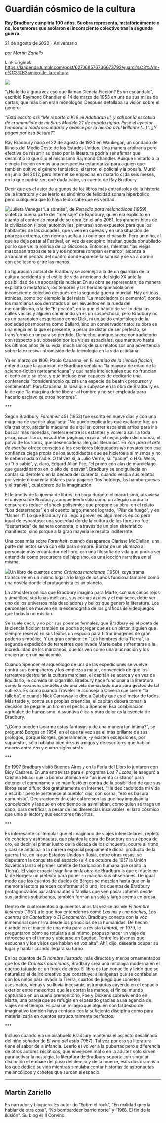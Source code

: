 # Guardián cósmico de la cultura

**Ray Bradbury cumpliría 100 años. Su obra representa, metafóricamente o no, los temores que asolaron el inconsciente colectivo tras la segunda guerra.**

21 de agosto de 2020 - Aniversario

_por Martín Zariello_

Link original: https://laagenda.tumblr.com/post/627068576736673792/guardi%C3%A1n-c%C3%B3smico-de-la-cultura

![](https://64.media.tumblr.com/f3ed3b4b9c05ebfe2c373a42bd9addb3/0f033df8da5743d4-0c/s500x750/2a9d6561fb7dc9a1b35aa0ef5c210ef2768c4b58.jpg)


“¿Ha leído alguna vez eso que llaman Ciencia Ficción? Es un escándalo”, escribió Raymond Chandler el 14 de marzo de 1953 en una de sus miles de cartas, que más bien eran monólogos. Después detallaba su visión sobre el género: 

*“Está escrito así: “Me reporté a K19 en Adabaran III, y salí por la escotilla de crummaliote de mi Sirus Modelo 22 de capota rígida. Pasé el eyector temporal a modo secundario y avancé por la hierba azul brillante (…)”. ¿Y pagan por esa basura?”*

Ray Bradbury nació el 22 de agosto de 1920 en Waukegan, un condado de Illinois del Medio Oeste de los Estados Unidos. Una manera arbitraria pero efectiva de resumir su paso por la literatura podría ser afirmar que desmintió lo que dijo el mismísimo Raymond Chandler. Aunque limitarlo a la ciencia ficción es más una perspectiva estandariza para alguien que también cultivo el género fantástico, el terror, el policial y la poesía. Murió en junio del 2012, pero Internet se empecina en matarlo cada seis meses, en lo que podría ser, qué duda cabe, un cuento de Ray Bradbury. 

Decir que es el autor de algunos de los libros más entrañables de la historia de la literatura y que leerlo es sinónimo de felicidad sonará hiperbólico, pero cualquiera que lo haya leído sabe que es verdad.  

![Julieta Venegas](https://64.media.tumblr.com/d5fd34597faa3831f07a4558d0745b08/0f033df8da5743d4-df/s250x400/465284b4fd6ea17a3d1d6315969f65d714fef447.jpg)“La sonrisa”, de *Remedio para melancólicos* (1959), sintetiza buena parte del “mensaje” de Bradbury, quien era explícito en cuanto al contenido moral de su obra. En el año 2061, los grandes hitos de la civilización (libros, automóviles, pinturas) son expuestos para que los habitantes de las ciudades, que viven en cuevas y en una situación de pobreza extrema, den rienda suelta a su odio por el pasado.  Pero un niño, al que se deja pasar al Festival, en vez de escupir o insultar, queda obnubilado por lo que ve: la sonrisa de La Gioconda. Entonces, mientras “las viejas mascaban trozos de tela y los hombres rompían el marco”, alcanza a arrancar el pedazo del cuadro donde aparece la sonrisa y se va a dormir con ese tesoro entre las manos. 

La figuración autoral de Bradbury se asemeja a la de un guardián de la cultura occidental y el estilo de vida americano del siglo XX ante la posibilidad de un apocalipsis nuclear. En su obra se representan, de manera explícita o metafórica, los temores y las heridas que asolaron el inconsciente colectivo después de la segunda guerra mundial. Hay críticas irónicas, como por ejemplo la del relato “La mezcladora de cemento”, donde los marcianos son derrotados al ser envueltos en la rueda del mercantilismo, o la de “El peatón”, en la que el hábito de ver tv deja las calles vacías y alguien caminando ya es un sospechoso, pero Bradbury no es un paranoico desquiciado como Dick, ni un ácido entomólogo de la sociedad posmoderna como Ballard, sino un conservador nato: su obra es una elegía en la que el presente, a pesar de distar de ser perfecto, se transformó en un paraíso perdido. De hecho, aunque suene contradictorio con respecto a su obsesión por los viajes espaciales, que mantuvo hasta los últimos años de su vida, muchísimos de sus relatos son una advertencia sobre la excesiva intromisión de la tecnología en la vida cotidiana. 

Ya en marzo de 1966, Pablo Capanna, en *El sentido de la ciencia ficción*, entendía que la aparición de Bradbury señalaba “la mayoría de edad de la science-fiction norteamericana” y que había intelectuales que no fruncían el ceño ante su obra, y que incluso eran capaces de dedicarle una conferencia “considerándolo quizás una especie de beatnik precursor y sentimental”. Para Capanna, la idea que subyace en la obra de Bradbury es la de que “la máquina debe liberar al hombre y no ser empleada para hacerlo esclavo de otros hombres”.  

*\*\*\**

Según Bradbury, *Farenheit 451* (1953) fue escrita en nueve días y con una máquina de escribir alquilada: “No puedo explicarles qué excitante fue, un día tras otro, atacar la máquina de alquiler, correr escaleras arriba para ir a buscar más monedas, meterse entre los estantes y volver a salir a toda prisa, sacar libros, escudriñar páginas, respirar el mejor polen del mundo, el polvo de los libros, que desencadena alergias literarias”. En *Zen para el arte de escribir* ofrece consejos a los escritores bloqueados y/o novatos con esa confianza ciega propia de los autodidactas que se hicieron a sí mismos y no le deben nada a nadie. O tal vez sí, a Julio Verne, su “padre”, o H.G. Wells, su “tío sabio”, y, claro, Edgard Allan Poe, “el primo con alas de murciélago que guardábamos en lo alto del desván”. Bradbury se enorgullecía en contar su derrotero en la década del cuarenta, cuando vendía sus relatos por veinte o cuarenta dólares para pagarse “los hotdogs, las hamburguesas y el tranvía”, cual obrero de la imaginación.       

El leitmotiv de la quema de libros, en boga durante el macartismo, atraviesa el universo de Bradbury, aunque leerlo sólo como un alegato contra la censura es reducir el shock polisémico que propone su obra: en el relato “Los desterrados”, en el cuento largo, menos logrado, “Pilar de fuego”, y en “Usher II”. Lo que Bradbury no llegó a prever es algo menos épico pero igual de espantoso: una sociedad donde la cultura de los libros no fue “desterrada” de manera concreta, o a través de un plan sistemático manifiesto, sino porque a la gran mayoría le resulta indiferente. 

Una cosa más sobre *Farenheit*: cuando desaparece Clarisse McClellan, una parte del lector se va con ella para siempre. Borrar de un plumazo al personaje más encantador del libro, con una filosofía de vida que podría ser entendida como precursora del hippismo, es una lección narrativa en sí misma. 

![](https://64.media.tumblr.com/73431c86b76b1b15e8f207c1eb42baf7/0f033df8da5743d4-c1/s500x750/ccf712dd52238fff4e8b1818937072bc33c287e9.jpg)Un libro de cuentos como *Crónicas marcianas* (1950), cuya trama transcurre en un mismo lugar a lo largo de los años funciona también como una novela donde el protagonista es un planeta. 

La atmósfera onírica que Bradbury imaginó para Marte, con sus cielos rojos y amarillos, sus lunas mellizas, sus colinas azules y el mar seco, debe ser uno de los universos más desoladores y bellos que generó la literatura. Los personajes se mueven en la escenografía de los gráficos de videojuegos que todavía no existían. 

Se suele decir, y no por sus poemas formales, que Bradbury es el poeta de la ciencia ficción; también se podría agregar que es un pintor, alguien que siempre reservó en sus textos un espacio para filtrar imágenes de gran poderío simbólico. Y un gran cómico: en “Los hombres de la Tierra”, la segunda expedición de terrestres que invade Marte debe enfrentarse a la incredulidad de los marcianos, que los ven como una alucinación y los encierran en un manicomio.  

Cuando Spencer, el arqueólogo de una de las expediciones se vuelve contra sus compañeros y los empieza a matar, convencido de que los terrestres destruirán la cultura marciana, el capitán se acerca y en vez de liquidarlo, le convida un cigarrillo. Bradbury hace funcionar a la literatura como la revancha simbólica de una vida demasiado dura para gestos de tal sutileza. Es como cuando Traveler le aconseja a Oliveira que cierre “la falleba”, o cuando Nick Carraway le dice a Gatsby que es el mejor de todos. Más tarde y, contra sus propias creencias, el capitán deberá tomar la decisión de pegarle un tiro en el pecho a Spencer. Esa combinación agridulce de humanismo, disyuntiva ética y puro dolor es la esencia de Bradbury. 

“¿Cómo pueden tocarme estas fantasías y de una manera tan íntima?”, se preguntó Borges en 1954, en el que tal vez sea el más brillante de sus prólogos, porque Borges, generalmente, -y existen excepciones, por supuesto-, sólo hablaba bien de sus amigos y de escritores que habían muerto entre dos y cuatro siglos atrás. 

\*\*\*

En 1997 Bradbury visitó Buenos Aires y en la Feria del Libro lo juntaron con Bioy Casares. En una entrevista para el programa *Los 7 Locos*, le aseguró a Cristina Mucci que la bomba atómica era “un invento cristiano” para detener el comunismo y se manifestó en contra de la posibilidad de que sus libros sean difundidos gratuitamente en Internet. “He dedicado toda mi vida a escribir pero le pertenece al pueblo”, dijo, con sorna, “eso es basura comunista”. Declaraciones de este calibre son las que hoy impulsan la *cancelación* y las que en otro tiempo se asimilaban, como quien se traga un sapo, para certificar, a pesar de las diferencias insalvables, el lazo cósmico que unía al lector y sus escritores favoritos.

\*\*\*

Es interesante contemplar que el imaginario de viajes interestelares, repleto de cohetes y astronautas, que plantea la obra de Bradbury en su época de oro, es decir, el primer lustro de la década de los cincuenta, ocurre al ritmo, y casi se anticipa, a la carrera espacial propiamente dicha, producto de la guerra fría, en la que Estados Unidos y Rusia, entre otras cosas, se disputaron la conquista del espacio (el 4 de octubre de 1957 la Unión Soviética lanzó el primer satélite de fabricación humana que orbitó la Tierra). El viaje espacial significa en la obra de Bradbury lo que el duelo en la de Borges: un pretexto para poner en marcha sus obsesiones. De igual modo que los cuentos de duelos de Borges se mezclan hasta que en la memoria lectora parecen conformar sólo uno, los cuentos de Bradbury protagonizados por astronautas o familias que ven pasar cohetes desde sus jardines suburbanos, también forman un solo y largo poema en prosa. 

Dentro de cuatrocientos o quinientos años tal vez se asimile *El hombre ilustrado* (1951) a lo que hoy entendemos como *Las mil y una noches*, *Los cuentos de Canterbury* o *El Decamerón*. Bradbury conecta con la voz inmemorial que narra desde los principios de la humanidad. De hecho cuando en el marco de una nota para la revista *Umbral*, en 1979, le preguntaron cómo se rotularía a sí mismo, propuso hacer un viaje de retroceso en el tiempo y ubicarse en Bagdad, “entre los jóvenes que escuchan y los viejos que hablan en voz alta”. Ahí, dijo, desearía ocupar su lugar y hablar cuando llegara su turno. 

En los cuentos de *El hombre ilustrado*, más directos y menos ornamentados que los de *Crónicas marcianas*, Bradbury crea una mitología moderna en el cuerpo tatuado de un freak de circo. El libro es tan conocido y leído que se naturalizó el delirio creativo que constituye: alienígenas que se confabulan con los niños para invadir la Tierra, cuartos de juego que cometen asesinatos, Venus y su lluvia incesante, astronautas cayendo en el espacio exterior entre meteoritos que les cortan las manos, el fin del mundo capturado en un sueño premonitorio, Poe y Dickens sobreviviendo en Marte, una pareja que se refugia en el pasado gracias a una agencia de viajes en el tiempo. Es casi un milagro que alguien con tal desborde imaginativo también haya contado con la suficiente disciplina como para materializarla en cuentos estructuralmente perfectos. 

\*\*\*

Incluso cuando era un bisabuelo Bradbury mantenía el aspecto desaliñado del niño soñador de *El vino del estío* (1957). Tal vez por eso su literatura tiene el sabor de la infancia. Leerlo es volver a la pubertad pero a diferencia de otros autores iniciáticos, que envejecen mal o en la adultez sólo sirven para activar la nostalgia, la literatura de Bradbury soporta con singular distinción el embate del paso del tiempo y de la muerte, esos dos dramas a los que dedicó su vida mientras simulaba contar historias de astronautas melancólicos y cohetes que surcan el espacio. 



---

 Martín Zariello
----------------

 Es narrador y bloguero. Es autor de “Sobre el rock”, “En realidad quería hablar de otra cosa”, “No bombardeen barrio norte” y “1988. El fin de la ilusión”. Su blog es Il Corvino.

